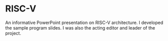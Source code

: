 # RISC-V
An informative PowerPoint presentation on RISC-V architecture. I developed the sample program slides. I was also the acting editor and leader of the project.
